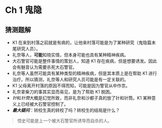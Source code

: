 # Ch 1 鬼隐

## 猜测题解

- K1 在来到村落之前就是有病的，让他来村落可能是为了某种研究（鬼隐篇末尾研究人员）。
- 礼奈等人，**可能**知晓实情，但本身可能也具有某种精神疾病。
- 大石警官可能是整件事情的策划人，知道 K1 存在疾病，但是想要诱发。因此会有魅音认为需要杀死大石警官。
- 礼奈等人虽然可能具有某种类型的精神疾病，但是其本质上是在帮助 K1 进行治疗。所以猜测，礼奈等人和研究人员可能是有一定关联的。
- K1 父母离开村落的原因不得而知，可能是因为警官从中作祟。
- 礼奈拿柴刀的事其实显而易见，是为了帮助 K1 脱困。
- *针*和*针筒*大概是幻觉所致，而非礼奈和沙都子真的放了针和针筒。K1 某种意义上已经被大石警官控制了。
- ***最大疑问***：转校生真的转校了吗？转校生的结局是什么？

> 悟史可能是上一个被大石警官所诱导而自杀的人。
